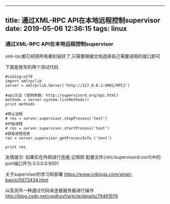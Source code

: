 
---
title: 通过XML-RPC API在本地远程控制supervisor
date: 2019-05-06 12:36:15
tags: linux
---


### 通过XML-RPC API在本地远程控制supervisor

xml-rpc都已经把所有都封装好了,只需要根据文档选择自己需要调用的接口即可

下面是我写的两个测试代码

```
#coding:utf8
import xmlrpclib
server = xmlrpclib.Server('http://127.0.0.1:9001/RPC2')

#api方法 (官网参数: http://supervisord.org/api.html)
methods = server.system.listMethods()
print methods

#停止进程
# res = server.supervisor.stopProcess('text')
#开始进程
# res = server.supervisor.startProcess('text')
#获取进程信息
res = server.supervisor.getProcessInfo ('text')

print res
```

友情提示: 如果实在外网进行连接,记得把 配置文件(/etc/supervisord.conf)中的port端口开为 0.0.0.0:9001



关于supervisor的学习和部署  https://www.cnblogs.com/smail-bao/p/5673434.html

以及另外一种通过代码来连接服务器进行操作    http://blog.csdn.net/ywdhzxf/article/details/79461976
    